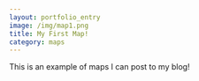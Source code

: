 ```yaml
---
layout: portfolio_entry
image: /img/map1.png
title: My First Map!
category: maps
---
```

This is an example of maps I can post to my blog!